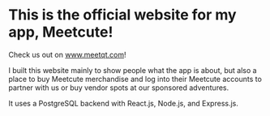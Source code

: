 # This is the official website for my app, Meetcute!
Check us out on www.meetqt.com!

I built this website mainly to show people what the app is about, but also a place to buy Meetcute merchandise and log into their Meetcute accounts to partner with us or buy vendor spots at our sponsored adventures.

It uses a PostgreSQL backend with React.js, Node.js, and Express.js.
